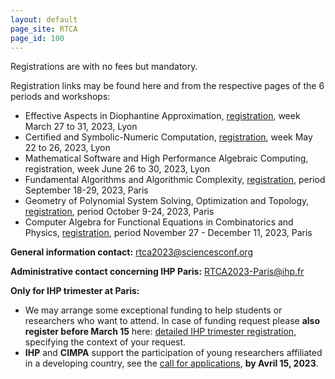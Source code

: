 ```yaml
---
layout: default
page_site: RTCA
page_id: 100
---
```



Registrations are with no fees but mandatory.

Registration links may be found here and from the respective pages of the 6 periods and workshops: 

- Effective Aspects in Diophantine Approximation, 
[registration](https://eada23.sciencesconf.org), week March 27 to 31, 2023, Lyon 
- Certified and Symbolic-Numeric Computation, 
[registration](https://csnc23.sciencesconf.org), week May 22 to 26, 2023, Lyon 
- Mathematical Software and High Performance Algebraic Computing, 
registration, week June 26 to 30, 2023, Lyon 
- Fundamental Algorithms and Algorithmic Complexity, 
[registration](https://indico.math.cnrs.fr/event/8113/registrations), period September 18-29, 2023, Paris 
- Geometry of Polynomial System Solving, Optimization and Topology, 
[registration](https://indico.math.cnrs.fr/event/8114/registrations), period October 9-24, 2023, Paris 
- Computer Algebra for Functional Equations in Combinatorics and Physics, 
[registration](https://indico.math.cnrs.fr/event/8115/registrations), period November 27 - December 11, 2023, Paris


**General information contact:** [rtca2023@sciencesconf.org](mailto:rtca2023@sciencesconf.org)

**Administrative contact concerning IHP Paris:** [RTCA2023-Paris@ihp.fr](mailto:RTCA2023-Paris@ihp.fr)

**Only for IHP trimester at Paris:**
- We may arrange some exceptional funding to help students or researchers who want to attend. In case of funding request please **also register before March 15** here:
	[detailed IHP trimester registration](https://indico.math.cnrs.fr/event/8112/registrations/703), specifying the context of your request.
-  **IHP** and **CIMPA** support the participation of young researchers affiliated in a developing country, see the [call for applications](https://www.cimpa.info/en/node/7309), **by Avril 15, 2023**.